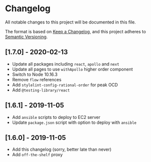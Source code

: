# Changelog

All notable changes to this project will be documented in this file.

The format is based on [Keep a Changelog](https://keepachangelog.com/en/1.0.0/),
and this project adheres to [Semantic Versioning](https://semver.org/spec/v2.0.0.html).

## [1.7.0] - 2020-02-13

- Update all packages including `react`, `apollo` and `next`
- Update all pages to use `withApollo` higher order component
- Switch to Node 10.16.3
- Remove `flow` references
- Add `stylelint-config-rational-order` for peak OCD
- Add `@testing-library/react`

## [1.6.1] - 2019-11-05

- Add `ansible` scripts to deploy to EC2 server
- Update `package.json` script with option to deploy with `ansible`

## [1.6.0] - 2019-11-05

- Add this changelog (sorry, better late than never)
- Add `off-the-shelf` proxy
